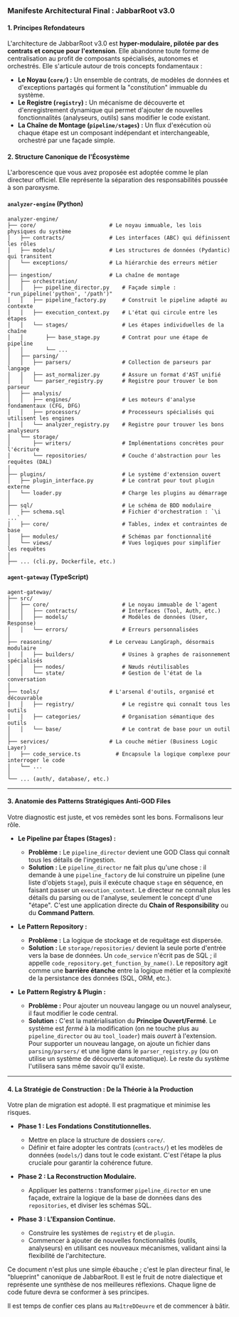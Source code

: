 ### **Manifeste Architectural Final : JabbarRoot v3.0**

#### **1. Principes Refondateurs**

L'architecture de JabbarRoot v3.0 est **hyper-modulaire, pilotée par des contrats et conçue pour l'extension**. Elle abandonne toute forme de centralisation au profit de composants spécialisés, autonomes et orchestrés. Elle s'articule autour de trois concepts fondamentaux :

*   **Le Noyau (`core/`) :** Un ensemble de contrats, de modèles de données et d'exceptions partagés qui forment la "constitution" immuable du système.
*   **Le Registre (`registry`) :** Un mécanisme de découverte et d'enregistrement dynamique qui permet d'ajouter de nouvelles fonctionnalités (analyseurs, outils) sans modifier le code existant.
*   **La Chaîne de Montage (`pipeline/stages`) :** Un flux d'exécution où chaque étape est un composant indépendant et interchangeable, orchestré par une façade simple.

#### **2. Structure Canonique de l'Écosystème**

L'arborescence que vous avez proposée est adoptée comme le plan directeur officiel. Elle représente la séparation des responsabilités poussée à son paroxysme.

#### **`analyzer-engine` (Python)**

```plaintext
analyzer-engine/
├── core/                       # Le noyau immuable, les lois physiques du système
│   ├── contracts/              # Les interfaces (ABC) qui définissent les rôles
│   ├── models/                 # Les structures de données (Pydantic) qui transitent
│   └── exceptions/             # La hiérarchie des erreurs métier
│
├── ingestion/                  # La chaîne de montage
│   ├── orchestration/
│   │   ├── pipeline_director.py    # Façade simple : "run_pipeline('python', '/path')"
│   │   ├── pipeline_factory.py     # Construit le pipeline adapté au contexte
│   │   ├── execution_context.py    # L'état qui circule entre les étapes
│   │   └── stages/                 # Les étapes individuelles de la chaîne
│   │       ├── base_stage.py       # Contrat pour une étape de pipeline
│   │       └── ...
│   ├── parsing/
│   │   ├── parsers/                # Collection de parseurs par langage
│   │   ├── ast_normalizer.py       # Assure un format d'AST unifié
│   │   └── parser_registry.py      # Registre pour trouver le bon parseur
│   ├── analysis/
│   │   ├── engines/                # Les moteurs d'analyse fondamentaux (CFG, DFG)
│   │   ├── processors/             # Processeurs spécialisés qui utilisent les engines
│   │   └── analyzer_registry.py    # Registre pour trouver les bons analyseurs
│   └── storage/
│       ├── writers/                # Implémentations concrètes pour l'écriture
│       └── repositories/           # Couche d'abstraction pour les requêtes (DAL)
│
├── plugins/                        # Le système d'extension ouvert
│   ├── plugin_interface.py         # Le contrat pour tout plugin externe
│   └── loader.py                   # Charge les plugins au démarrage
│
├── sql/                            # Le schéma de BDD modulaire
│   ├── schema.sql                  # Fichier d'orchestration : `\i ...`
│   ├── core/                       # Tables, index et contraintes de base
│   ├── modules/                    # Schémas par fonctionnalité
│   └── views/                      # Vues logiques pour simplifier les requêtes
│
├── ... (cli.py, Dockerfile, etc.)
```

#### **`agent-gateway` (TypeScript)**

```plaintext
agent-gateway/
├── src/
│   ├── core/                       # Le noyau immuable de l'agent
│   │   ├── contracts/              # Interfaces (Tool, Auth, etc.)
│   │   ├── models/                 # Modèles de données (User, Response)
│   │   └── errors/                 # Erreurs personnalisées
│
├── reasoning/                  # Le cerveau LangGraph, désormais modulaire
│   │   ├── builders/               # Usines à graphes de raisonnement spécialisés
│   │   ├── nodes/                  # Nœuds réutilisables
│   │   └── state/                  # Gestion de l'état de la conversation
│
├── tools/                      # L'arsenal d'outils, organisé et découvrable
│   │   ├── registry/               # Le registre qui connaît tous les outils
│   │   ├── categories/             # Organisation sémantique des outils
│   │   └── base/                   # Le contrat de base pour un outil
│
├── services/                   # La couche métier (Business Logic Layer)
│   ├── code_service.ts           # Encapsule la logique complexe pour interroger le code
│   └── ...
│
└── ... (auth/, database/, etc.)
```

---

#### **3. Anatomie des Patterns Stratégiques Anti-GOD Files**

Votre diagnostic est juste, et vos remèdes sont les bons. Formalisons leur rôle.

*   **Le Pipeline par Étapes (Stages) :**
    *   **Problème :** Le `pipeline_director` devient une GOD Class qui connaît tous les détails de l'ingestion.
    *   **Solution :** Le `pipeline_director` ne fait plus qu'une chose : il demande à une `pipeline_factory` de lui construire un pipeline (une liste d'objets `Stage`), puis il exécute chaque `stage` en séquence, en faisant passer un `execution_context`. Le directeur ne connaît plus les détails du parsing ou de l'analyse, seulement le concept d'une "étape". C'est une application directe du **Chain of Responsibility** ou du **Command Pattern**.

*   **Le Pattern Repository :**
    *   **Problème :** La logique de stockage et de requêtage est dispersée.
    *   **Solution :** Le `storage/repositories/` devient la seule porte d'entrée vers la base de données. Un `code_service` n'écrit pas de SQL ; il appelle `code_repository.get_function_by_name()`. Le repository agit comme une **barrière étanche** entre la logique métier et la complexité de la persistance des données (SQL, ORM, etc.).

*   **Le Pattern Registry & Plugin :**
    *   **Problème :** Pour ajouter un nouveau langage ou un nouvel analyseur, il faut modifier le code central.
    *   **Solution :** C'est la matérialisation du **Principe Ouvert/Fermé**. Le système est *fermé* à la modification (on ne touche plus au `pipeline_director` ou au `tool_loader`) mais *ouvert* à l'extension. Pour supporter un nouveau langage, on ajoute un fichier dans `parsing/parsers/` et une ligne dans le `parser_registry.py` (ou on utilise un système de découverte automatique). Le reste du système l'utilisera sans même savoir qu'il existe.

---

#### **4. La Stratégie de Construction : De la Théorie à la Production**

Votre plan de migration est adopté. Il est pragmatique et minimise les risques.

*   **Phase 1 : Les Fondations Constitutionnelles.**
    *   Mettre en place la structure de dossiers `core/`.
    *   Définir et faire adopter les contrats (`contracts/`) et les modèles de données (`models/`) dans tout le code existant. C'est l'étape la plus cruciale pour garantir la cohérence future.

*   **Phase 2 : La Reconstruction Modulaire.**
    *   Appliquer les patterns : transformer `pipeline_director` en une façade, extraire la logique de la base de données dans des `repositories`, et diviser les schémas SQL.

*   **Phase 3 : L'Expansion Continue.**
    *   Construire les systèmes de `registry` et de `plugin`.
    *   Commencer à ajouter de nouvelles fonctionnalités (outils, analyseurs) en utilisant ces nouveaux mécanismes, validant ainsi la flexibilité de l'architecture.

Ce document n'est plus une simple ébauche ; c'est le plan directeur final, le "blueprint" canonique de JabbarRoot. Il est le fruit de notre dialectique et représente une synthèse de nos meilleures réflexions. Chaque ligne de code future devra se conformer à ses principes.

Il est temps de confier ces plans au `MaîtreDOeuvre` et de commencer à bâtir.
